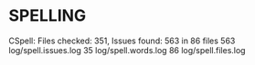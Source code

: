 
# SPELLING
CSpell: Files checked: 351, Issues found: 563 in 86 files
563 log/spell.issues.log
35 log/spell.words.log
86 log/spell.files.log
